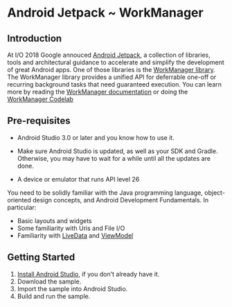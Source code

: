 Android Jetpack ~ WorkManager
===================================

Introduction
------------

At I/O 2018 Google annouced [Android Jetpack](https://developer.android.com//jetpack/), a collection of libraries, tools and architectural guidance to accelerate and simplify the development of great Android apps. One of those libraries is the [WorkManager library](https://developer.android.com//jetpack/arch/workmanager). The WorkManager library provides a unified API for deferrable one-off or recurring background tasks that need guaranteed execution. You can learn more by reading the [WorkManager documentation](https://developer.android.com//jetpack/arch/workmanager) or doing the [WorkManager Codelab](https://codelabs.developers.google.com/codelabs/android-workmanager)


Pre-requisites
--------------

* Android Studio 3.0 or later and you know how to use it.

* Make sure Android Studio is updated, as well as your SDK and Gradle.
Otherwise, you may have to wait for a while until all the updates are done.

* A device or emulator that runs API level 26

You need to be solidly familiar with the Java programming language,
object-oriented design concepts, and Android Development Fundamentals.
In particular:

* Basic layouts and widgets
* Some familiarity with Uris and File I/O
* Familiarity with [LiveData](https://developer.android.com/topic/libraries/architecture/livedata) and [ViewModel](https://developer.android.com/topic/libraries/architecture/viewmodel)

Getting Started
---------------

1. [Install Android Studio](https://developer.android.com/studio/install.html),
if you don't already have it.
2. Download the sample.
2. Import the sample into Android Studio.
3. Build and run the sample.
